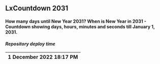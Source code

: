 ## LxCountdown 2031
#### How many days until New Year 2031? When is New Year in 2031 - Countdown showing days, hours, minutes and seconds till January 1, 2031.

#### <i>Repository deploy time</i>

| 1 December 2022 18:17 PM
|---
